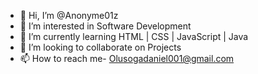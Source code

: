 - 👋 Hi, I’m @Anonyme01z
- 👀 I’m interested in Software Development
- 🌱 I’m currently learning HTML | CSS | JavaScript | Java
- 💞️ I’m looking to collaborate on Projects
- 📫 How to reach me- Olusogadaniel001@gmail.com

<!---
Anonyme01z/Anonyme01z is a ✨ special ✨ repository because its `README.md` (this file) appears on your GitHub profile.
You can click the Preview link to take a look at your changes.
--->
